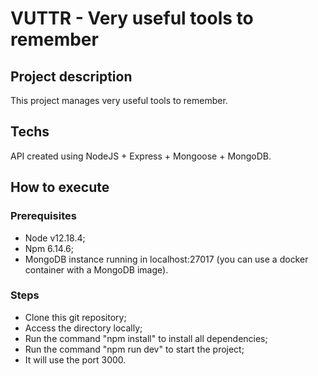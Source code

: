 # VUTTR - Very useful tools to remember

## Project description
This project manages very useful tools to remember.

## Techs
API created using NodeJS + Express + Mongoose + MongoDB.

## How to execute

### Prerequisites
- Node v12.18.4;
- Npm 6.14.6;
- MongoDB instance running in localhost:27017 (you can use a docker container with a MongoDB image).

### Steps
- Clone this git repository;
- Access the directory locally;
- Run the command "npm install" to install all dependencies;
- Run the command "npm run dev" to start the project;
- It will use the port 3000.
